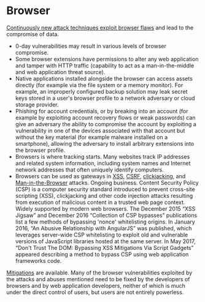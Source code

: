 # Browser

[Continuously new attack techniques exploit browser flaws](../../../trees/web-hacking/Browser-based-attacks.md) and lead to the compromise of data.

* 0-day vulnerabilities may result in various levels of browser compromise.
* Some browser extensions have permissions to alter any web application and tamper with HTTP traffic (capability to act as a man-in-the-middle and web application threat source).
* Native applications installed alongside the browser can access assets directly (for example via the file system or a memory monitor). For example, an improperly configured backup solution may leak secret keys stored in a user's browser profile to a network adversary or cloud storage provider.
* Phishing for account credentials, or by breaking into an account (for example by exploiting account recovery flows or weak passwords) can give an adversary the ability to compromise the account by exploiting a vulnerability in one of the devices associated with that account but without the key material (for example malware installed on a smartphone), allowing the adversary to install arbitrary extensions into the browser profile.
* Browsers is where tracking starts. Many websites track IP addresses and related system information, including system names and Internet network addresses that often uniquely identify computers.
* Browsers can be used as gateways in [XSS](../../../trees/web-hacking/Cross-Site-Scripting-(XSS).md), [CSRF](../../../trees/web-hacking/Cross-Site-Request-Forgery-(CSRF).md), [clickjacking](../../../trees/web-hacking/Clickjacking.md), and [Man-in-the-Browser](../../../trees/application-hacking/Man-in-the-Browser-(MitB)) attacks. Ongoing business. Content Security Policy (CSP) is a computer security standard introduced to prevent cross-site scripting (XSS), clickjacking and other code injection attacks resulting from execution of malicious content in a trusted web page context. Widely supported by modern web browsers. The December 2015 “XSS Jigsaw” and December 2016 “Collection of CSP bypasses” publications list a few methods of bypassing 'nonce' whitelisting origins. In January 2016, “An Abusive Relationship with AngularJS” was published, which leverages server-wide CSP whitelisting to exploit old and vulnerable versions of JavaScript libraries hosted at the same server. In May 2017, “Don't Trust The DOM: Bypassing XSS Mitigations Via Script Gadgets” appeared describing a method to bypass CSP using web application frameworks code.

[Mitigations](../../../mitigations/pc/Browsers.md) are available. Many of the browser vulnerabilities exploited by the attacks and abuses mentioned need to be fixed by the developers of browsers and by web application developers, neither of which is much under the direct control of users, but users are not entirely powerless.



